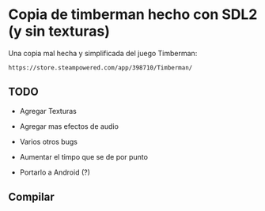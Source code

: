 # Copia de timberman hecho con SDL2 (y sin texturas)

Una copia mal hecha y simplificada del juego Timberman:

	https://store.steampowered.com/app/398710/Timberman/

## TODO

- Agregar Texturas
- Agregar mas efectos de audio
- Varios otros bugs
- Aumentar el timpo que se de por punto

- Portarlo a Android (?)


## Compilar

